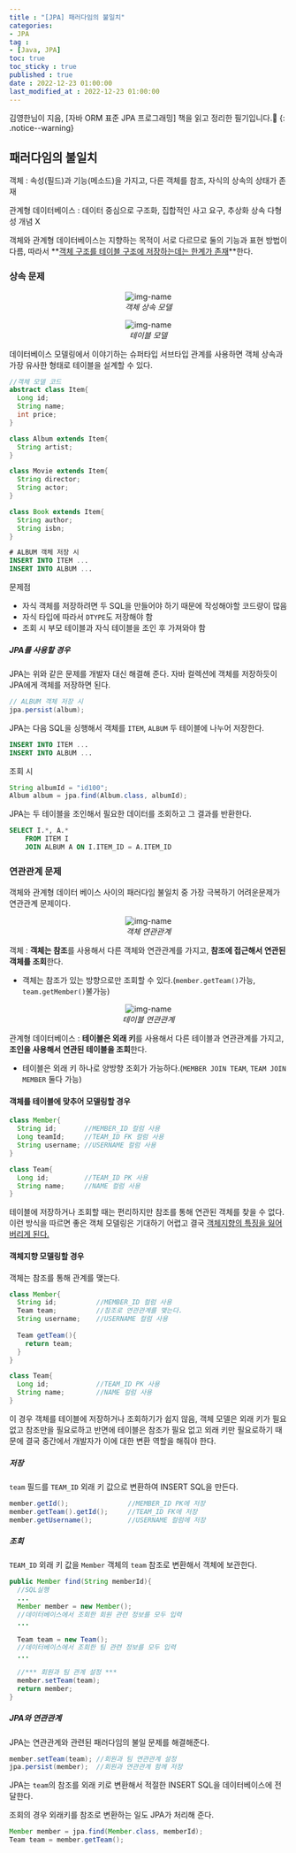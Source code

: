 ```yaml
---
title : "[JPA] 패러다임의 불일치"
categories:
- JPA
tag :
- [Java, JPA]
toc: true
toc_sticky : true
published : true
date : 2022-12-23 01:00:00
last_modified_at : 2022-12-23 01:00:00
---
```






김영한님이 지음, [자바 ORM 표준 JPA 프로그래밍] 책을 읽고 정리한 필기입니다.📢
{: .notice--warning}



## 패러다임의 불일치

객체 : 속성(필드)과 기능(메소드)을 가지고, 다른 객체를 참조, 자식의 상속의 상태가 존재

관계형 데이터베이스 : 데이터 중심으로 구조화, 집합적인 사고 요구, 추상화 상속 다형성 개념 X

객체와 관계형 데이터베이스는 지향하는 목적이 서로 다르므로 둘의 기능과 표현 방법이 다름, 따라서 **<u>객체 구조를 테이블 구조에 저장하는데는 한계가 존재</u>**한다.



### 상속 문제

<p align="center">
  <img alt="img-name" src="https://user-images.githubusercontent.com/13410737/209356841-0eb11fd6-6701-4f32-a3f2-f47a0ae3d614.png">
  <br>
    <em>객체 상속 모델</em>
</p>

<p align="center">
  <img alt="img-name" src="https://user-images.githubusercontent.com/13410737/209358794-8dcd5c68-b05e-4c71-bac9-f46af9af2287.png">
  <br>
    <em>테이블 모델</em>
</p>



데이터베이스 모델링에서 이야기하는 슈퍼타입 서브타입 관계를 사용하면 객체 상속과 가장 유사한 형태로 테이블을 설계할 수 있다.

```java
//객체 모델 코드
abstract class Item{
  Long id;
  String name;
  int price;
}

class Album extends Item{
  String artist;
}

class Movie extends Item{
  String director;
  String actor;
}

class Book extends Item{
  String author;
  String isbn;
}
```

```sql
# ALBUM 객체 저장 시
INSERT INTO ITEM ...
INSERT INTO ALBUM ...
```

문제점

- 자식 객체를 저장하려면 두 SQL을 만들어야 하기 때문에 작성해야할 코드량이 많음
- 자식 타입에 따라서 `DTYPE`도 저장해야 함
- 조회 시 부모 테이블과 자식 테이블을 조인 후 가져와야 함



##### JPA를 사용할 경우

JPA는 위와 같은 문제를 개발자 대신 해결해 준다. 자바 컬렉션에 객체를 저장하듯이 JPA에게 객체를 저장하면 된다.

```java
// ALBUM 객체 저장 시
jpa.persist(album);
```

JPA는 다음 SQL을 싱행해서 객체를 `ITEM`, `ALBUM` 두 테이블에 나누어 저장한다.

```sql
INSERT INTO ITEM ...
INSERT INTO ALBUM ...
```

조회 시 

```java
String albumId = "id100";
Album album = jpa.find(Album.class, albumId);
```

JPA는 두 테이블을 조인해서 필요한 데이터를 조회하고 그 결과를 반환한다.

```sql
SELECT I.*, A.*
    FROM ITEM I
    JOIN ALBUM A ON I.ITEM_ID = A.ITEM_ID
```



### 연관관계 문제

객체와 관계형 데이터 베이스 사이의 패러다임 불일치 중 가장 극복하기 어려운문제가 연관관계 문제이다.

<p align="center">
  <img alt="img-name" src="https://user-images.githubusercontent.com/13410737/209366253-0a5227b9-0d3a-4a58-b214-2c396cebed8d.png">
  <br>
    <em>객체 연관관계</em>
</p>

객체 : **객체는 참조**를 사용해서 다른 객체와 연관관계를 가지고, **참조에 접근해서 연관된 객체를 조회**한다.

- 객체는 참조가 있는 방향으로만 조회할 수 있다.(`member.getTeam()`가능, `team.getMember()`불가능)



<p align="center">
  <img alt="img-name" src="https://user-images.githubusercontent.com/13410737/209366707-cb35d55f-3d00-4e3e-b1ae-dbcb157cfd5e.png">
  <br>
    <em>테이블 연관관계</em>
</p>

관계형 데이터베이스 : **테이블은 외래 키**를 사용해서 다른 테이블과 연관관계를 가지고, **조인을 사용해서 연관된 테이블을 조회**한다.

- 테이블은 외래 키 하나로 양방향 조회가 가능하다.(`MEMBER JOIN TEAM`, `TEAM JOIN MEMBER` 둘다 가능)



#### 객체를 테이블에 맞추어 모델링할 경우

```java
class Member{
  String id;       //MEMBER_ID 컬럼 사용
  Long teamId;     //TEAM_ID FK 컬럼 사용
  String username; //USERNAME 컬럼 사용
}

class Team{
  Long id;         //TEAM_ID PK 사용
  String name;     //NAME 컬럼 사용
}
```

테이블에 저장하거나 조회할 때는 편리하지만 참조를 통해 연관된 객체를 찾을 수 없다. 이런 방식을 따르면 좋은 객체 모델링은 기대하기 어렵고 결국 <u>객체지향의 특징을 잃어버리게 된다.</u>



#### 객체지향 모델링할 경우

객체는 참조를 통해 관계를 맺는다.

```java
class Member{
  String id;          //MEMBER_ID 컬럼 사용
  Team team;          //참조로 연관관계를 맺는다.
  String username;    //USERNAME 컬럼 사용
  
  Team getTeam(){
    return team;
  }
}

class Team{
  Long id;            //TEAM_ID PK 사용
  String name;        //NAME 컬럼 사용
}
```

이 경우 객체를 테이블에 저장하거나 조회하기가 쉽지 않음, 객체 모델은 외래 키가 필요 없고 참조만을 필요로하고 반면에 테이블은 참조가 필요 없고 외래 키만 필요로하기 때문에 결국 중간에서 개발자가 이에 대한 변환 역할을 해줘야 한다.



##### 저장

`team` 필드를 `TEAM_ID` 외래 키 값으로 변환하여 INSERT SQL을 만든다.

```java
member.getId();               //MEMBER_ID PK에 저장
member.getTeam().getId();     //TEAM_ID FK에 저장
member.getUsername();         //USERNAME 컬럼에 저장
```



##### 조회

`TEAM_ID` 외래 키 값을 `Member` 객체의 `team` 참조로 변환해서 객체에 보관한다.

```java
public Member find(String memberId){
  //SQL실행
  ...
  Member member = new Member();
  //데이터베이스에서 조회한 회원 관련 정보를 모두 입력
  ...
  
  Team team = new Team();
  //데이터베이스에서 조회한 팀 관련 정보를 모두 입력
  ...
    
  //*** 회원과 팀 관계 설정 ***
  member.setTeam(team);
  return member;
}
```



##### JPA와 연관관계

JPA는 연관관계와 관련된 패러다임의 불일 문제를 해결해준다.

```java
member.setTeam(team); //회원과 팀 연관관계 설정
jpa.persist(member);  //회원과 연관관계 함께 저장
```

JPA는 `team`의 참조를 외래 키로 변환해서 적절한 INSERT SQL을 데이터베이스에 전달한다.

조회의 경우 외래키를 참조로 변환하는 일도 JPA가 처리해 준다.

```java
Member member = jpa.find(Member.class, memberId);
Team team = member.getTeam();
```







